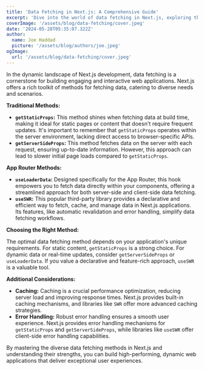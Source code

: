 ```yaml
---
title: 'Data Fetching in Next.js: A Comprehensive Guide'
excerpt: 'Dive into the world of data fetching in Next.js, exploring the diverse methods and strategies for efficiently populating your web applications with dynamic content. This guide examines traditional and App Router techniques, empowering you to choose the optimal approach for your specific needs.'
coverImage: '/assets/blog/data-fetching/cover.jpeg'
date: '2024-05-28T05:35:07.322Z'
author:
  name: Joe Haddad
  picture: '/assets/blog/authors/joe.jpeg'
ogImage:
  url: '/assets/blog/data-fetching/cover.jpeg'
---
```


In the dynamic landscape of Next.js development, data fetching is a cornerstone for building engaging and interactive web applications. Next.js offers a rich toolkit of methods for fetching data, catering to diverse needs and scenarios.

**Traditional Methods:**

- **`getStaticProps`:** This method shines when fetching data at build time, making it ideal for static pages or content that doesn't require frequent updates. It's important to remember that `getStaticProps` operates within the server environment, lacking direct access to browser-specific APIs.
- **`getServerSideProps`:** This method fetches data on the server with each request, ensuring up-to-date information. However, this approach can lead to slower initial page loads compared to `getStaticProps`.

**App Router Methods:**

- **`useLoaderData`:** Designed specifically for the App Router, this hook empowers you to fetch data directly within your components, offering a streamlined approach for both server-side and client-side data fetching.
- **`useSWR`:** This popular third-party library provides a declarative and efficient way to fetch, cache, and manage data in Next.js applications. Its features, like automatic revalidation and error handling, simplify data fetching workflows.

**Choosing the Right Method:**

The optimal data fetching method depends on your application's unique requirements. For static content, `getStaticProps` is a strong choice. For dynamic data or real-time updates, consider `getServerSideProps` or `useLoaderData`. If you value a declarative and feature-rich approach, `useSWR` is a valuable tool.

**Additional Considerations:**

- **Caching:** Caching is a crucial performance optimization, reducing server load and improving response times. Next.js provides built-in caching mechanisms, and libraries like `SWR` offer more advanced caching strategies.
- **Error Handling:** Robust error handling ensures a smooth user experience. Next.js provides error handling mechanisms for `getStaticProps` and `getServerSideProps`, while libraries like `useSWR` offer client-side error handling capabilities.

By mastering the diverse data fetching methods in Next.js and understanding their strengths, you can build high-performing, dynamic web applications that deliver exceptional user experiences.
